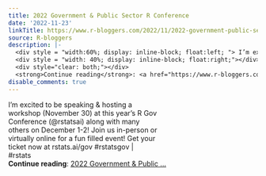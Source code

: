 ```yaml
---
title: 2022 Government & Public Sector R Conference
date: '2022-11-23'
linkTitle: https://www.r-bloggers.com/2022/11/2022-government-public-sector-r-conference-2/
source: R-bloggers
description: |-
  <div style = "width:60%; display: inline-block; float:left; "> I’m excited to be speaking &#038; hosting a workshop (November 30) at this year’s R Gov Conference (@rstatsai) along with many others on December 1-2! Join us in-person or virtually online for a fun filled event! Get your ticket now at rstats.ai/gov #rstatsgov &#124; #rstats</div>
  <div style = "width: 40%; display: inline-block; float:right;"></div>
  <div style="clear: both;"></div>
  <strong>Continue reading</strong>: <a href="https://www.r-bloggers.com/2022/11/2022-government-public-sector-r-conference-2/">2022 Government & Public ...
disable_comments: true
---
```

<div style = "width:60%; display: inline-block; float:left; "> I’m excited to be speaking &#038; hosting a workshop (November 30) at this year’s R Gov Conference (@rstatsai) along with many others on December 1-2! Join us in-person or virtually online for a fun filled event! Get your ticket now at rstats.ai/gov #rstatsgov &#124; #rstats</div>
<div style = "width: 40%; display: inline-block; float:right;"></div>
<div style="clear: both;"></div>
<strong>Continue reading</strong>: <a href="https://www.r-bloggers.com/2022/11/2022-government-public-sector-r-conference-2/">2022 Government & Public ...